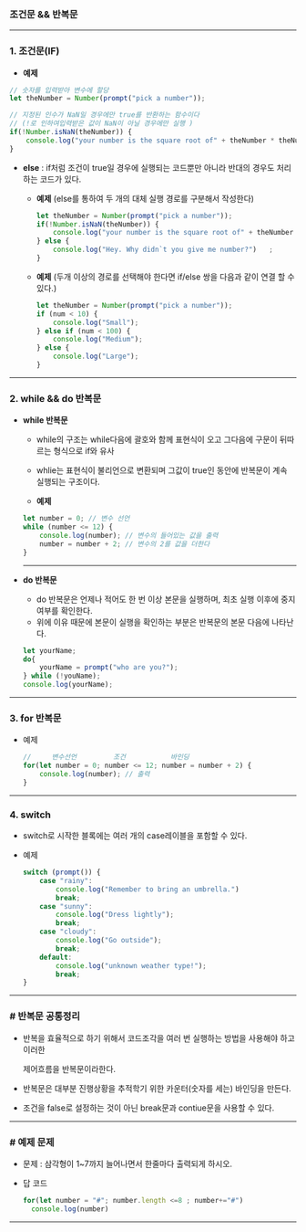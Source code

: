 ### 조건문 && 반복문

****

### 1. 조건문(IF)

* **예제**

```javascript
// 숫자를 입력받아 변수에 할당
let theNumber = Number(prompt("pick a number"));

// 지정된 인수가 NaN일 경우에만 true를 반환하는 함수이다 
// (!로 인하여입력받은 값이 NaN이 아닐 경우에만 실행 )
if(!Number.isNaN(theNumber)) {
    console.log("your number is the square root of" + theNumber * theNumber );
}
```

* **else** : if처럼 조건이 true일 경우에 실행되는 코드뿐만 아니라 반대의 경우도 처리하는 코드가 있다.

  * **예제** (else를 통하여 두 개의 대체 실행 경로를 구분해서 작성한다)

    ```javascript
    let theNumber = Number(prompt("pick a number"));
    if(!Number.isNaN(theNumber)) {
        console.log("your number is the square root of" + theNumber * theNumber );
    } else {
     	console.log("Hey. Why didn`t you give me number?")   ;
    }
    ```

  * **예제** (두개 이상의 경로를 선택해야 한다면 if/else 쌍을 다음과 같이 연결 할 수 있다.)

    ```javascript
    let theNumber = Number(prompt("pick a number"));
    if (num < 10) {
        console.log("Small");
    } else if (num < 100) {
        console.log("Medium");
    } else {
        console.log("Large");
    }
    ```

****

### 2. while && do 반복문

* **while 반복문**

  * while의 구조는 while다음에 괄호와 함께 표현식이 오고  그다음에 구문이 뒤따르는 형식으로 if와 유사

  * whlie는 표현식이 불리언으로 변환되며 그값이 true인 동안에 반복문이 계속 실행되는 구조이다.

  * **예제** 

  ```javascript
  let number = 0; // 변수 선언
  while (number <= 12) {
      console.log(number); // 변수의 들어있는 값을 출력
      number = number + 2; // 변수의 2를 값을 더한다
  }
  ```

  ****

* **do 반복문**

  * do 반복문은 언제나 적어도 한 번 이상 본문을 실행하며, 최초 실행 이후에 중지 여부를 확인한다.
  * 위에 이유 때문에 본문이 실행을 확인하는 부분은 반복문의 본문 다음에 나타난다.

  ```javascript
  let yourName;
  do{
      yourName = prompt("who are you?");
  } while (!youName);
  console.log(yourName);
  ```

****

### 3. for 반복문

* 예제

  ```javascript
  //     변수선언         조건           바인딩
  for(let number = 0; number <= 12; number = number + 2) {
      console.log(number); // 출력
  }
  ```

****

###  4. switch

* switch로 시작한 블록에는 여러 개의 case레이블을 포함할 수 있다.

* 예제 

  ```javascript
  switch (prompt()) {
      case "rainy":
          console.log("Remember to bring an umbrella.")
          break;
      case "sunny":
          console.log("Dress lightly");
          break;
      case "cloudy":
          console.log("Go outside");
          break;
      default:
          console.log("unknown weather type!");
          break;
  }
  ```

****

### # 반복문 공통정리

* 반복을 효율적으로 하기 위해서 코드조각을 여러 번 실행하는 방법을 사용해야 하고 이러한 

  제어흐름을 반복문이라한다.

* 반복문은 대부분 진행상황을 추적학기 위한 카운터(숫자를 세는)  바인딩을 만든다.
* 조건을 false로 설정하는 것이 아닌 break문과  contiue문을 사용할 수 있다.

****

### # 예제 문제

* 문제 : 삼각형이 1~7까지 늘어나면서 한줄마다 출력되게 하시오.

* 답 코드

  ```javascript
  for(let number = "#"; number.length <=8 ; number+="#")
  	console.log(number)
  ```

****


